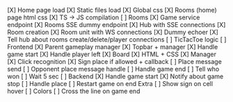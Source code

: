[X] Home page load
[X] Static files load
[X] Global css
[X] Rooms (home) page html css
[X] TS -> JS compilation
[ ] Rooms
    [X] Game service endpoint
    [X] Rooms SSE dummy endpoint
    [X] Hub with SSE connections
    [X] Room creation
    [X] Room unit with WS connections
    [X] Dummy echoer
    [X] Tell hub about rooms create/delete/player connections
    [ ] TicTacToe logic
        [ ] Frontend
            [X] Parent gameplay manager
            [X] Topbar + manager
            [X] Handle game start
            [X] Handle player left
            [X] Board
                [X] HTML + CSS
                [X] Manager
                    [X] Click recognition
                    [X] Sign place if allowed + callback
            [ ] Place message send
            [ ] Opponent place message handle
            [ ] Handle game end
                [ ] Tell who won
                [ ] Wait 5 sec
        [ ] Backend
            [X] Handle game start
            [X] Notify about game stop
            [ ] Handle place
            [ ] Restart game on end
    Extra
        [ ] Show sign on cell hover
        [ ] Colors
        [ ] Cross the line on game end